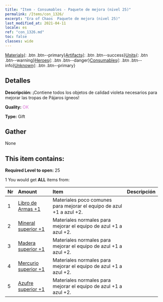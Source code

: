 ```yaml
---
title: "Item - Consumables - Paquete de mejora (nivel 25)"
permalink: /Items/con_1326/
excerpt: "Era of Chaos  Paquete de mejora (nivel 25)"
last_modified_at: 2021-04-11
locale: es
ref: "con_1326.md"
toc: false
classes: wide
---
```

 [Materials](/es/Items/){: .btn .btn--primary}[Artifacts](/es/Items/Artifacts/){: .btn .btn--success}[Units](/es/Items/Units/){: .btn .btn--warning}[Heroes](/es/Items/Heroes/){: .btn .btn--danger}[Consumables](/es/Items/Consumables/){: .btn .btn--info}[Unknown](/es/Items/Unknown/){: .btn .btn--primary}

## Detalles
 **Descripción:** ¡Contiene todos los objetos de calidad violeta necesarios para mejorar las tropas de Pájaros ígneos!

 **Quality:** <span style="color: #DA70D6">OK</span>

 **Type:** Gift

## Gather

  None

## This item contains:

 **Required Level to open:** 25

 1 You would get **ALL** items  from:

  | Nr | Amount |     Item    | Descripción |
  |:---|:-------|:------------|:-----------:|
  | 1 | [Libro de Armas +1](/es/Items/mat_25/) | Materiales poco comunes para mejorar el equipo de azul +1 a azul +2. | 
  | 2 | [Mineral superior +1](/es/Items/mat_19/) | Materiales normales para mejorar el equipo de azul +1 a azul +2. | 
  | 3 | [Madera superior +1](/es/Items/mat_20/) | Materiales normales para mejorar el equipo de azul +1 a azul +2. | 
  | 4 | [Mercurio superior +1](/es/Items/mat_21/) | Materiales normales para mejorar el equipo de azul +1 a azul +2. | 
  | 5 | [Azufre superior +1](/es/Items/mat_22/) | Materiales normales para mejorar el equipo de azul +1 a azul +2. | 
